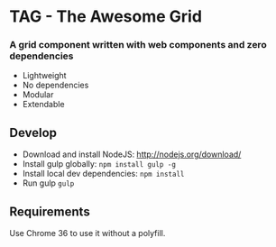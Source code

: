 TAG - The Awesome Grid
========

### A grid component written with web components and zero dependencies

* Lightweight
* No dependencies
* Modular
* Extendable

## Develop
* Download and install NodeJS: http://nodejs.org/download/
* Install gulp globally: `npm install gulp -g`
* Install local dev dependencies: `npm install`
* Run gulp `gulp`

## Requirements
Use Chrome 36 to use it without a polyfill.
